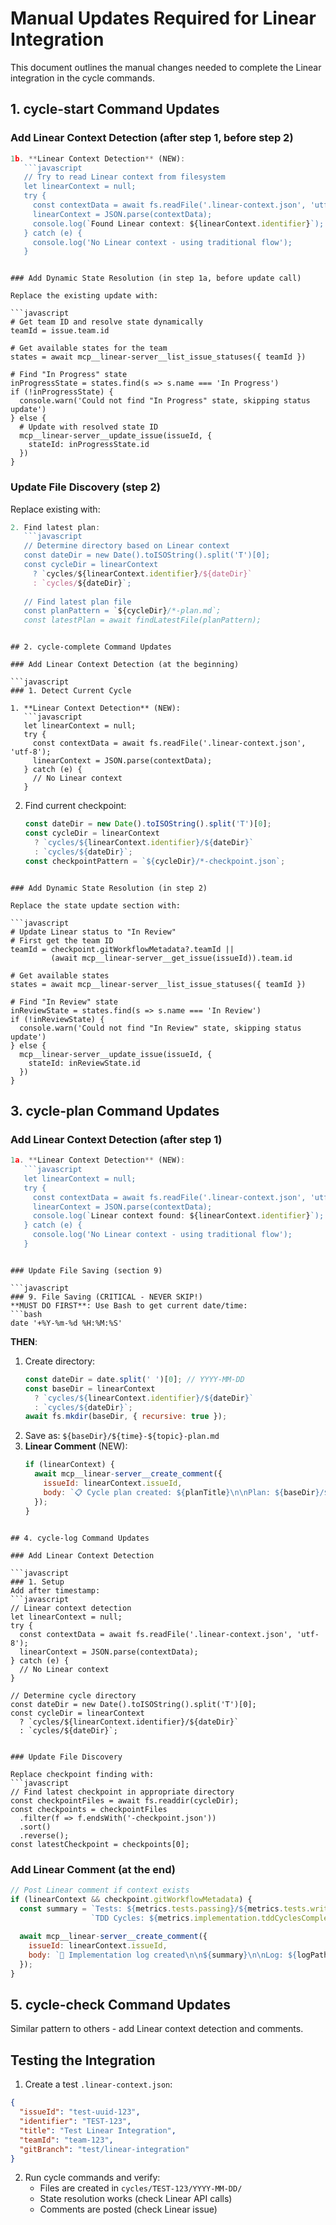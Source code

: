# Manual Updates Required for Linear Integration

This document outlines the manual changes needed to complete the Linear integration in the cycle commands.

## 1. cycle-start Command Updates

### Add Linear Context Detection (after step 1, before step 2)

```javascript
1b. **Linear Context Detection** (NEW):
   ```javascript
   // Try to read Linear context from filesystem
   let linearContext = null;
   try {
     const contextData = await fs.readFile('.linear-context.json', 'utf-8');
     linearContext = JSON.parse(contextData);
     console.log(`Found Linear context: ${linearContext.identifier}`);
   } catch (e) {
     console.log('No Linear context - using traditional flow');
   }
   ```
```

### Add Dynamic State Resolution (in step 1a, before update call)

Replace the existing update with:

```javascript
# Get team ID and resolve state dynamically
teamId = issue.team.id

# Get available states for the team
states = await mcp__linear-server__list_issue_statuses({ teamId })

# Find "In Progress" state
inProgressState = states.find(s => s.name === 'In Progress')
if (!inProgressState) {
  console.warn('Could not find "In Progress" state, skipping status update')
} else {
  # Update with resolved state ID
  mcp__linear-server__update_issue(issueId, { 
    stateId: inProgressState.id
  })
}
```

### Update File Discovery (step 2)

Replace existing with:

```javascript
2. Find latest plan:
   ```javascript
   // Determine directory based on Linear context
   const dateDir = new Date().toISOString().split('T')[0];
   const cycleDir = linearContext 
     ? `cycles/${linearContext.identifier}/${dateDir}`
     : `cycles/${dateDir}`;
   
   // Find latest plan file
   const planPattern = `${cycleDir}/*-plan.md`;
   const latestPlan = await findLatestFile(planPattern);
   ```
```

## 2. cycle-complete Command Updates

### Add Linear Context Detection (at the beginning)

```javascript
### 1. Detect Current Cycle

1. **Linear Context Detection** (NEW):
   ```javascript
   let linearContext = null;
   try {
     const contextData = await fs.readFile('.linear-context.json', 'utf-8');
     linearContext = JSON.parse(contextData);
   } catch (e) {
     // No Linear context
   }
   ```

2. Find current checkpoint:
   ```javascript
   const dateDir = new Date().toISOString().split('T')[0];
   const cycleDir = linearContext 
     ? `cycles/${linearContext.identifier}/${dateDir}`
     : `cycles/${dateDir}`;
   const checkpointPattern = `${cycleDir}/*-checkpoint.json`;
   ```
```

### Add Dynamic State Resolution (in step 2)

Replace the state update section with:

```javascript
# Update Linear status to "In Review"
# First get the team ID
teamId = checkpoint.gitWorkflowMetadata?.teamId || 
         (await mcp__linear-server__get_issue(issueId)).team.id

# Get available states
states = await mcp__linear-server__list_issue_statuses({ teamId })

# Find "In Review" state
inReviewState = states.find(s => s.name === 'In Review')
if (!inReviewState) {
  console.warn('Could not find "In Review" state, skipping status update')
} else {
  mcp__linear-server__update_issue(issueId, {
    stateId: inReviewState.id
  })
}
```

## 3. cycle-plan Command Updates

### Add Linear Context Detection (after step 1)

```javascript
1a. **Linear Context Detection** (NEW):
   ```javascript
   let linearContext = null;
   try {
     const contextData = await fs.readFile('.linear-context.json', 'utf-8');
     linearContext = JSON.parse(contextData);
     console.log(`Linear context found: ${linearContext.identifier}`);
   } catch (e) {
     console.log('No Linear context - using traditional flow');
   }
   ```
```

### Update File Saving (section 9)

```javascript
### 9. File Saving (CRITICAL - NEVER SKIP!)
**MUST DO FIRST**: Use Bash to get current date/time:
```bash
date '+%Y-%m-%d %H:%M:%S'
```

**THEN**:
1. Create directory:
   ```javascript
   const dateDir = date.split(' ')[0]; // YYYY-MM-DD
   const baseDir = linearContext 
     ? `cycles/${linearContext.identifier}/${dateDir}`
     : `cycles/${dateDir}`;
   await fs.mkdir(baseDir, { recursive: true });
   ```
2. Save as: `${baseDir}/${time}-${topic}-plan.md`
3. **Linear Comment** (NEW):
   ```javascript
   if (linearContext) {
     await mcp__linear-server__create_comment({
       issueId: linearContext.issueId,
       body: `📋 Cycle plan created: ${planTitle}\n\nPlan: ${baseDir}/${time}-${topic}-plan.md`
     });
   }
   ```
```

## 4. cycle-log Command Updates

### Add Linear Context Detection

```javascript
### 1. Setup
Add after timestamp:
```javascript
// Linear context detection
let linearContext = null;
try {
  const contextData = await fs.readFile('.linear-context.json', 'utf-8');
  linearContext = JSON.parse(contextData);
} catch (e) {
  // No Linear context
}

// Determine cycle directory
const dateDir = new Date().toISOString().split('T')[0];
const cycleDir = linearContext 
  ? `cycles/${linearContext.identifier}/${dateDir}`
  : `cycles/${dateDir}`;
```
```

### Update File Discovery

Replace checkpoint finding with:
```javascript
// Find latest checkpoint in appropriate directory
const checkpointFiles = await fs.readdir(cycleDir);
const checkpoints = checkpointFiles
  .filter(f => f.endsWith('-checkpoint.json'))
  .sort()
  .reverse();
const latestCheckpoint = checkpoints[0];
```

### Add Linear Comment (at the end)

```javascript
// Post Linear comment if context exists
if (linearContext && checkpoint.gitWorkflowMetadata) {
  const summary = `Tests: ${metrics.tests.passing}/${metrics.tests.written} | ` +
                  `TDD Cycles: ${metrics.implementation.tddCyclesCompleted}`;
  
  await mcp__linear-server__create_comment({
    issueId: linearContext.issueId,
    body: `📝 Implementation log created\n\n${summary}\n\nLog: ${logPath}`
  });
}
```

## 5. cycle-check Command Updates

Similar pattern to others - add Linear context detection and comments.

## Testing the Integration

1. Create a test `.linear-context.json`:
```json
{
  "issueId": "test-uuid-123",
  "identifier": "TEST-123",
  "title": "Test Linear Integration",
  "teamId": "team-123",
  "gitBranch": "test/linear-integration"
}
```

2. Run cycle commands and verify:
   - Files are created in `cycles/TEST-123/YYYY-MM-DD/`
   - State resolution works (check Linear API calls)
   - Comments are posted (check Linear issue)